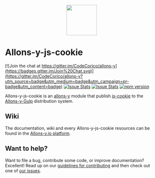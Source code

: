 <p align="center"><img src="http://codecorico.com/allons-y-logo.png" height="100" /></p>

# Allons-y-js-cookie

[![Join the chat at https://gitter.im/CodeCorico/allons-y](https://badges.gitter.im/Join%20Chat.svg)](https://gitter.im/CodeCorico/allons-y?utm_source=badge&utm_medium=badge&utm_campaign=pr-badge&utm_content=badge)
[![Issue Stats](http://issuestats.com/github/codecorico/allons-y-js-cookie/badge/issue)](http://issuestats.com/github/codecorico/allons-y)
[![Issue Stats](http://issuestats.com/github/codecorico/allons-y-js-cookie/badge/pr)](http://issuestats.com/github/codecorico/allons-y)
[![npm version](https://badge.fury.io/js/allons-y-js-cookie.svg)](https://badge.fury.io/js/allons-y-js-cookie)

Allons-y-js-cookie is an [allons-y](https://github.com/CodeCorico/allons-y) module that publish [js-cookie](https://www.npmjs.com/package/js-cookie) to the [Allons-y-Gulp](https://www.npmjs.com/package/allons-y-gulp) distribution system.

## Wiki

The documentation, wiki and every Allons-y-js-cookie resources can be found in the [Allons-y.io platform](http://allons-y.io).

## Want to help?

Want to file a bug, contribute some code, or improve documentation? Excellent! Read up on our [guidelines for contributing](CONTRIBUTING.md) and then check out one of [our issues](https://github.com/CodeCorico/allons-y-js-cookie/issues).

